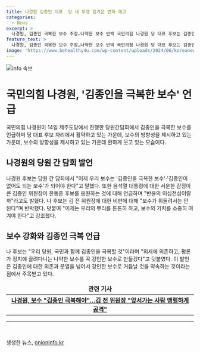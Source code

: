 ```yaml
---
title: 나경원 김종인 대표  당 내 투쟁 힘겨운 변화 예고
categories:
  - News
excerpt: >
  나경원, 김종인 극복한 보수 주장…나약한 보수 반박 국민의힘 나경원 당 대표 후보는 김종인을 극복하고 강인한 보수로 나설 것을 약속하며, 김 전 비상대책위원장의 발언에 대해 반박했다. 나 후보는 보수의 가치를 지키고 당원과 국민이 함께 김종인을 극복할 것이라며, 평론가 정치에 끌리는 약한 보수가 아닌 강인한 보수가 되겠다고 강조했다.
feature_text: >
  나경원, 김종인 극복한 보수 주장…나약한 보수 반박 국민의힘 나경원 당 대표 후보는 김종인을 극복하고 강인한 보수로 나설 것을 약속하며, 김 전 비상대책위원장의 발언에 대해 반박했다. 나 후보는 보수의 가치를 지키고 당원과 국민이 함께 김종인을 극복할 것이라며, 평론가 정치에 끌리는 약한 보수가 아닌 강인한 보수가 되겠다고 강조했다.
image: 'https://www.behealthy4u.com/wp-content/uploads/2024/06/koreanews.jpg'
---
```


<p><img src="https://www.behealthy4u.com/wp-content/uploads/2024/06/koreanews.jpg" alt="info 속보" /></p>

<h1 data-ke-size="size26">국민의힘 나경원, '김종인을 극복한 보수' 언급</h1>

<p data-ke-size="size16">국민의힘 나경원이 14일 제주도당에서 진행한 당원간담회에서 김종인을 극복한 보수를 언급하며 당 대표 후보 자리에서 활약하고 있는 가운데, 보수의 방향성을 제시하고 있는 가운데, 보수의 방향성을 제시하고 있는 가운데 환하게 웃고 있는 모습이다.</p>

<h2 data-ke-size="size24">나경원의 당원 간 담회 발언</h2>

<p data-ke-size="size16">나경원 후보는 당원 간 담회에서 "이제 우리 보수는 '김종인을 극복한 보수'·'김종인이 없어도 되는 보수'가 되어야 한다"고 말했다. 또한 윤석열 대통령에 대한 서운한 감정이 큰 김종인 위원장이 한동훈 후보를 응원하는 것에 대해 언급하며 "반윤의 이심전심이랄까"라고도 밝혔다. 나 후보는 김 전 위원장에 대한 비판에 대해 "보수가 휘둘려서는 안 된다"며 반박했다. 덧붙여 "이제는 우리의 뿌리를 튼튼히 하고, 보수의 가치를 소중히 여겨야 한다"고 강조했다.</p>

<h2 data-ke-size="size24">보수 강화와 김종인 극복 언급</h2>

<p data-ke-size="size16">나 후보는 "우리 당원, 국민과 함께 김종인을 극복할 것"이라며 "외세에 의존하고, 평론가 정치에 끌려다니는 나약한 보수를 꼭 강인한 보수로 만들겠다"고 덧붙였다. 이 발언은 김종인에 대한 의존과 분열을 넘어서 강인한 보수로 거듭날 것을 약속하는 것이라는 점에서 주목받고 있다.</p>

<table>
<thead>
<tr>
<td style="text-align: center; height: 17px;"><b>관련 기사</b></td>
</tr>
</thead>
<tbody>
<tr>
<td style="text-align: center; height: 17px;"><a href="https://news.naver.com/main/read.naver?mode=LSD&mid=sec&sid1=100&oid=421&aid=0005467892" target="_blank"><b>나경원, 보수 "김종인 극복해야"…김 전 위원장 "앞서가는 사람 맹렬하게 공격"</b></a></td>
</tr>
</tbody>
</table>

<hr>

<p data-ke-size="size16">&nbsp;</p>
생생한 뉴스, <a href="https://onioninfo.kr" rel="dofollow">onioninfo.kr</a>


